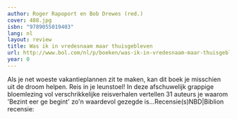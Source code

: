 ```yaml
---
author: Roger Rapoport en Bob Drewes (red.)
cover: 488.jpg
isbn: "9789055019403"
lang: nl
layout: review
title: Was ik in vredesnaam maar thuisgebleven
url: http://www.bol.com/nl/p/boeken/was-ik-in-vredesnaam-maar-thuisgebleven/1001004001572860/index.html
year: 0
---
```


Als je net woeste vakantieplannen zit te maken, kan dit boek je misschien uit de droom helpen. Reis in je leunstoel! In deze afschuwelijk grappige bloemlezing vol verschrikkelijke reisverhalen vertellen 31 auteurs je waarom 'Bezint eer ge begint' zo'n waardevol gezegde is...Recensie(s)NBD|Biblion recensie:
